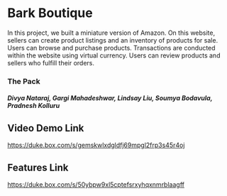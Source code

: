 # Bark Boutique
In this project, we built a miniature version of Amazon. On this website, sellers can create product listings and an inventory of products for sale. Users can browse and purchase products. Transactions are conducted within the website using virtual currency. Users can review products and sellers who fulfill their orders.

### The Pack

##### Divya Nataraj, Gargi Mahadeshwar, Lindsay Liu, Soumya Bodavula, Pradnesh Kolluru

## Video Demo Link

https://duke.box.com/s/gemskwlxdgldfj69mpgl2frp3s45r4oj

## Features Link

https://duke.box.com/s/50ybpw9xl5cptefsrxyhqxnmrblaagff

